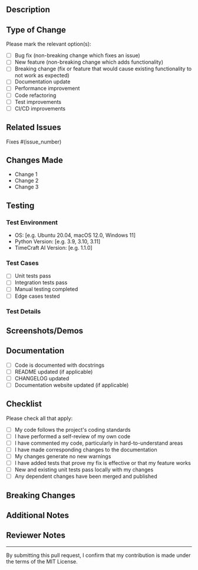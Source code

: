 ## Description

<!-- Provide a clear and concise description of your changes -->

## Type of Change

Please mark the relevant option(s):

- [ ] Bug fix (non-breaking change which fixes an issue)
- [ ] New feature (non-breaking change which adds functionality)
- [ ] Breaking change (fix or feature that would cause existing functionality to not work as expected)
- [ ] Documentation update
- [ ] Performance improvement
- [ ] Code refactoring
- [ ] Test improvements
- [ ] CI/CD improvements

## Related Issues

<!-- Link to related issues using keywords like "Fixes #123" or "Closes #456" -->

Fixes #(issue_number)

## Changes Made

<!-- List the main changes made in this PR -->

- Change 1
- Change 2
- Change 3

## Testing

<!-- Describe how you tested your changes -->

### Test Environment

- OS: [e.g. Ubuntu 20.04, macOS 12.0, Windows 11]
- Python Version: [e.g. 3.9, 3.10, 3.11]
- TimeCraft AI Version: [e.g. 1.1.0]

### Test Cases

- [ ] Unit tests pass
- [ ] Integration tests pass
- [ ] Manual testing completed
- [ ] Edge cases tested

### Test Details

<!-- Describe specific test scenarios you ran -->

## Screenshots/Demos

<!-- If applicable, add screenshots or demo links to help explain your changes -->

## Documentation

- [ ] Code is documented with docstrings
- [ ] README updated (if applicable)
- [ ] CHANGELOG updated
- [ ] Documentation website updated (if applicable)

## Checklist

Please check all that apply:

- [ ] My code follows the project's coding standards
- [ ] I have performed a self-review of my own code
- [ ] I have commented my code, particularly in hard-to-understand areas
- [ ] I have made corresponding changes to the documentation
- [ ] My changes generate no new warnings
- [ ] I have added tests that prove my fix is effective or that my feature works
- [ ] New and existing unit tests pass locally with my changes
- [ ] Any dependent changes have been merged and published

## Breaking Changes

<!-- If this is a breaking change, describe what breaks and how to migrate -->

## Additional Notes

<!-- Add any additional notes or context about the PR -->

## Reviewer Notes

<!-- Any specific areas you'd like reviewers to focus on -->

---

By submitting this pull request, I confirm that my contribution is made under the terms of the MIT License.
